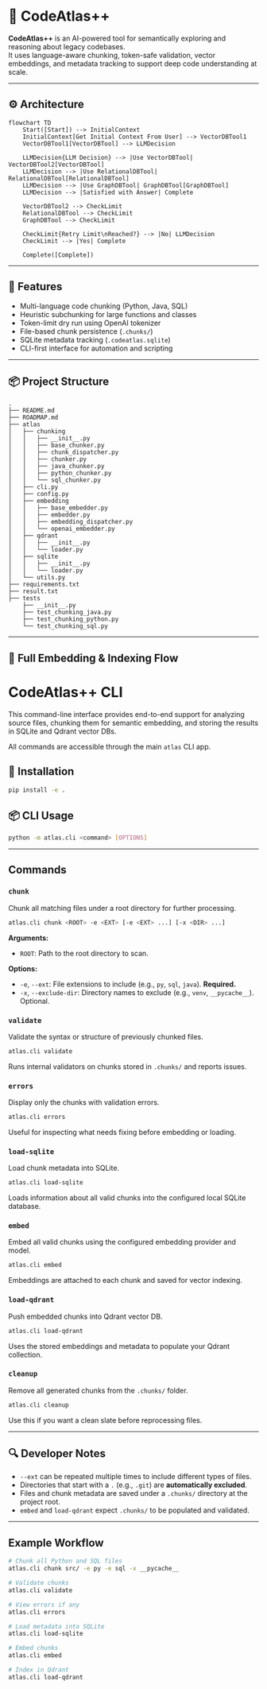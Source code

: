 # 🧠 CodeAtlas++

**CodeAtlas++** is an AI-powered tool for semantically exploring and reasoning about legacy codebases.  
It uses language-aware chunking, token-safe validation, vector embeddings, and metadata tracking to support deep code understanding at scale.

---
## ⚙️ Architecture



```mermaid
flowchart TD
    Start([Start]) --> InitialContext
    InitialContext[Get Initial Context From User] --> VectorDBTool1
    VectorDBTool1[VectorDBTool] --> LLMDecision

    LLMDecision{LLM Decision} --> |Use VectorDBTool| VectorDBTool2[VectorDBTool]
    LLMDecision --> |Use RelationalDBTool| RelationalDBTool[RelationalDBTool]
    LLMDecision --> |Use GraphDBTool| GraphDBTool[GraphDBTool]
    LLMDecision --> |Satisfied with Answer| Complete
    
    VectorDBTool2 --> CheckLimit
    RelationalDBTool --> CheckLimit
    GraphDBTool --> CheckLimit
    
    CheckLimit{Retry Limit\nReached?} --> |No| LLMDecision
    CheckLimit --> |Yes| Complete

    Complete([Complete])
```

---

## 🚀 Features

- Multi-language code chunking (Python, Java, SQL)
- Heuristic subchunking for large functions and classes
- Token-limit dry run using OpenAI tokenizer
- File-based chunk persistence (`.chunks/`)
- SQLite metadata tracking (`.codeatlas.sqlite`)
- CLI-first interface for automation and scripting

---

## 📦 Project Structure

```
.
├── README.md
├── ROADMAP.md
├── atlas
│   ├── chunking
│   │   ├── __init__.py
│   │   ├── base_chunker.py
│   │   ├── chunk_dispatcher.py
│   │   ├── chunker.py
│   │   ├── java_chunker.py
│   │   ├── python_chunker.py
│   │   └── sql_chunker.py
│   ├── cli.py
│   ├── config.py
│   ├── embedding
│   │   ├── base_embedder.py
│   │   ├── embedder.py
│   │   ├── embedding_dispatcher.py
│   │   └── openai_embedder.py
│   ├── qdrant
│   │   ├── __init__.py
│   │   └── loader.py
│   ├── sqlite
│   │   ├── __init__.py
│   │   └── loader.py
│   └── utils.py
├── requirements.txt
├── result.txt
├── tests
    ├── __init__.py
    ├── test_chunking_java.py
    ├── test_chunking_python.py
    └── test_chunking_sql.py
```

---

## 🧭 Full Embedding & Indexing Flow

# CodeAtlas++ CLI

This command-line interface provides end-to-end support for analyzing source files, chunking them for semantic embedding, and storing the results in SQLite and Qdrant vector DBs.

All commands are accessible through the main `atlas` CLI app.

## 🔧 Installation

```bash
pip install -e .
```

## 📦 CLI Usage

```bash
python -m atlas.cli <command> [OPTIONS]
```

---

## Commands

### `chunk`

Chunk all matching files under a root directory for further processing.

```bash
atlas.cli chunk <ROOT> -e <EXT> [-e <EXT> ...] [-x <DIR> ...]
```

**Arguments:**

- `ROOT`: Path to the root directory to scan.

**Options:**

- `-e`, `--ext`: File extensions to include (e.g., `py`, `sql`, `java`). **Required.**
- `-x`, `--exclude-dir`: Directory names to exclude (e.g., `venv`, `__pycache__`). Optional.

### `validate`

Validate the syntax or structure of previously chunked files.

```bash
atlas.cli validate
```

Runs internal validators on chunks stored in `.chunks/` and reports issues.

### `errors`

Display only the chunks with validation errors.

```bash
atlas.cli errors
```

Useful for inspecting what needs fixing before embedding or loading.

### `load-sqlite`

Load chunk metadata into SQLite.

```bash
atlas.cli load-sqlite
```

Loads information about all valid chunks into the configured local SQLite database.

### `embed`

Embed all valid chunks using the configured embedding provider and model.

```bash
atlas.cli embed
```

Embeddings are attached to each chunk and saved for vector indexing.

### `load-qdrant`

Push embedded chunks into Qdrant vector DB.

```bash
atlas.cli load-qdrant
```

Uses the stored embeddings and metadata to populate your Qdrant collection.

### `cleanup`

Remove all generated chunks from the `.chunks/` folder.

```bash
atlas.cli cleanup
```

Use this if you want a clean slate before reprocessing files.

---

## 🔍 Developer Notes

- `--ext` can be repeated multiple times to include different types of files.
- Directories that start with a `.` (e.g., `.git`) are **automatically excluded**.
- Files and chunk metadata are saved under a `.chunks/` directory at the project root.
- `embed` and `load-qdrant` expect `.chunks/` to be populated and validated.

---

## Example Workflow

```bash
# Chunk all Python and SQL files
atlas.cli chunk src/ -e py -e sql -x __pycache__

# Validate chunks
atlas.cli validate

# View errors if any
atlas.cli errors

# Load metadata into SQLite
atlas.cli load-sqlite

# Embed chunks
atlas.cli embed

# Index in Qdrant
atlas.cli load-qdrant
```


